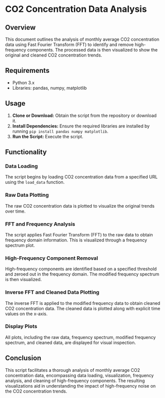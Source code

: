 # CO2 Concentration Data Analysis

## Overview
This document outlines the analysis of monthly average CO2 concentration data using Fast Fourier Transform (FFT) to identify and remove high-frequency components. The processed data is then visualized to show the original and cleaned CO2 concentration trends.

## Requirements
- Python 3.x
- Libraries: pandas, numpy, matplotlib

## Usage
1. **Clone or Download:** Obtain the script from the repository or download it.
2. **Install Dependencies:** Ensure the required libraries are installed by running `pip install pandas numpy matplotlib`.
3. **Run the Script:** Execute the script.

## Functionality

### Data Loading
The script begins by loading CO2 concentration data from a specified URL using the `load_data` function.

### Raw Data Plotting
The raw CO2 concentration data is plotted to visualize the original trends over time.

### FFT and Frequency Analysis
The script applies Fast Fourier Transform (FFT) to the raw data to obtain frequency domain information. This is visualized through a frequency spectrum plot.

### High-Frequency Component Removal
High-frequency components are identified based on a specified threshold and zeroed out in the frequency domain. The modified frequency spectrum is then visualized.

### Inverse FFT and Cleaned Data Plotting
The inverse FFT is applied to the modified frequency data to obtain cleaned CO2 concentration data. The cleaned data is plotted along with explicit time values on the x-axis.

### Display Plots
All plots, including the raw data, frequency spectrum, modified frequency spectrum, and cleaned data, are displayed for visual inspection.

## Conclusion
This script facilitates a thorough analysis of monthly average CO2 concentration data, encompassing data loading, visualization, frequency analysis, and cleaning of high-frequency components. The resulting visualizations aid in understanding the impact of high-frequency noise on the CO2 concentration trends.
